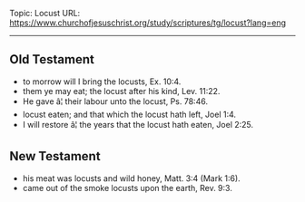 Topic: Locust
URL: https://www.churchofjesuschrist.org/study/scriptures/tg/locust?lang=eng

---

## Old Testament

- to morrow will I bring the locusts, Ex. 10:4.
- them ye may eat; the locust after his kind, Lev. 11:22.
- He gave â¦ their labour unto the locust, Ps. 78:46.
- locust eaten; and that which the locust hath left, Joel 1:4.
- I will restore â¦ the years that the locust hath eaten, Joel 2:25.

## New Testament

- his meat was locusts and wild honey, Matt. 3:4 (Mark 1:6).
- came out of the smoke locusts upon the earth, Rev. 9:3.

